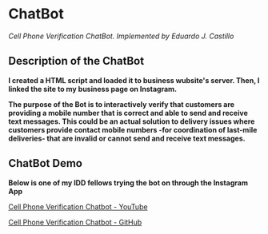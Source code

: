 # ChatBot

*Cell Phone Verification ChatBot. Implemented by Eduardo J. Castillo*

## Description of the ChatBot

**I created a HTML script and loaded it to business wubsite's server. Then, I linked the site to my business page on Instagram.**

**The purpose of the Bot is to interactively verify that customers are providing a mobile number that is correct and able to send and receive text messages. This could be an actual solution to delivery issues where customers provide contact mobile numbers -for coordination of last-mile deliveries- that are invalid or cannot send and receive text messages.**

## ChatBot Demo

**Below is one of my IDD fellows trying the bot on through the Instagram App**

[Cell Phone Verification Chatbot - YouTube](https://www.youtube.com/watch?v=s8M7ZvCBwpI)

[Cell Phone Verification Chatbot - GitHub](Lab6_merged_Trim_Final.mp4)
